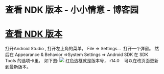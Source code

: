
# 查看 NDK 版本 - 小小情意 - 博客园






# [查看 NDK 版本](https://www.cnblogs.com/xiaoxiaoqingyi/p/6604468.html)
打开Android Studio , 打开左上角的菜单， File => Settings...  打开一个弹窗。
然后在 Appearance & Behavior =>System Settings => Android SDK
在 SDK Tools 的选项卡里， 如下图:
![](https://images2015.cnblogs.com/blog/804587/201703/804587-20170323122252268-1721783926.png)
红色选框就是版本号， r14.0    可以在改页面更新到最新版本。





